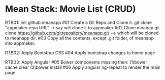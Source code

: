 # Mean Stack: Movie List (CRUD)

RTB01: Init github.meanapp
#01 Create a Git Repo and Clone it.
  git clone "appmaker repo URL" -> say will clone it to appmaker
#02 Clone meanap
  git clone https://github.com/gitrepository/meanapp.git --> which will be cloned to meanapp dir.
#03 Copy all the contents, except .git folder, of meanapp into appmaker.


RTB02: Apply Bootstrap CSS
#04 Apply bootstrap changes to home page


RTB03: Apply Angular
#05 Bower components missing then: (1)bower cache clear (2)bower install
#06 Apply angular ng-repeat to render the main page



